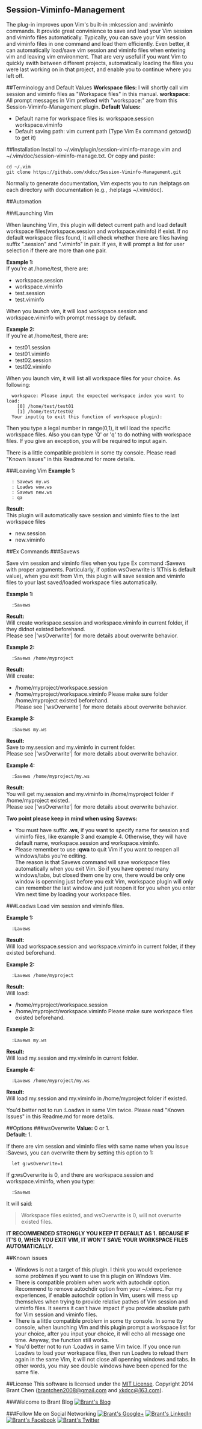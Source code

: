 Session-Viminfo-Management
---

The plug-in improves upon Vim's built-in :mksession and :wviminfo commands.
It provide great convinience to save and load your Vim session and viminfo files automatically.
Typically, you can save your Vim session and viminfo files in one command and load them efficiently.
Even better, it can automatically load/save vim session and viminfo files when entering vim and leaving vim environment.
That are very useful if you want Vim to quickly swith between different projects, automatically loading the files you were last working on in that project, and enable you to continue where you left off. 

##Terminology and Default Values
**Workspace files:** I will shortly call vim session and viminfo files as "Workspace files" in this manual.
**workspace:** All prompt messages in Vim prefixed with "workspace:" are from this Session-Viminfo-Management plugin.
**Default Values:**
  * Default name for workspace files is: 
      workspace.session 
      workspace.viminfo
  * Default saving path: 
      vim current path (Type Vim Ex command getcwd() to get it)

##Installation
Install to ~/.vim/plugin/session-viminfo-manage.vim and ~/.vim/doc/session-viminfo-manage.txt. 
Or copy and paste:
```
cd ~/.vim
git clone https://github.com/xkdcc/Session-Viminfo-Management.git 
```
Normally to generate documentation, Vim expects you to run :helptags on each directory with documentation (e.g., :helptags ~/.vim/doc). 

##Automation

###Launching Vim

When launching Vim, this plugin will detect current path and load default workspace files(workspace.session and workspace.viminfo) if exist. 
If no default workspace files found, it will check whether there are files having suffix ".session" and ".viminfo" in pair. 
If yes, it will prompt a list for user selection if there are more than one pair.

**Example 1:**<br>
If you're at /home/test, there are: 
* workspace.session
* workspace.viminfo
* test.session
* test.viminfo

When you launch vim, it will load workspace.session and workspace.viminfo with prompt message by default.

**Example 2:**<br>
If you're at /home/test, there are: 
* test01.session
* test01.viminfo
* test02.session
* test02.viminfo

When you launch vim, it will list all workspace files for your choice.
As following: 
```
  workspace: Please input the expected workspace index you want to load:
    [0] /home/test/test01
    [1] /home/test/test02
  Your input(q to exit this function of workspace plugin):
```

Then you type a legal number in range(0,1), it will load the specific workspace files. Also you can type 'Q' or 'q' to do nothing with workspace files. If you give an exception, you will be required to input again. 

There is a little compatible problem in some tty console. Please read "Known Issues" in this Readme.md for more details.

###Leaving Vim
**Example 1:**
```
  : Savews my.ws
  : Loadws wow.ws
  : Savews new.ws
  : qa
```
**Result:**<br>
This plugin will automatically save session and viminfo files to the last workspace files
* new.session
* new.viminfo

##Ex Commands
###Savews

Save vim session and viminfo files when you type Ex command :Savews with proper arguments.
Particularly, if option wsOverwrite is 1(This is default value), when you exit from Vim, this plugin will save session and viminfo files to your last saved/loaded workspace files automatically.

**Example 1:**
```
  :Savews    
```
**Result:** <br>
Will create workspace.session and workspace.viminfo in current folder, if they didnot existed beforehand.<br>
Please see |'wsOverwrite'| for more details about overwrite behavior.

**Example 2:**
```
  :Savews /home/myproject 
```
**Result:**<br>
Will create:
* /home/myproject/workspace.session
* /home/myproject/workspace.viminfo
Please make sure folder /home/myproject existed beforehand.<br>
Please see |'wsOverwrite'| for more details about overwrite behavior.

**Example 3:**
```
  :Savews my.ws
```
**Result:**<br>
Save to my.session and my.viminfo in current folder.<br>
Please see |'wsOverwrite'| for more details about overwrite behavior.

**Example 4:**
```
  :Savews /home/myproject/my.ws
```
**Result:**<br>
You will get my.session and my.viminfo in /home/myproject folder if /home/myproject existed.<br>
Please see |'wsOverwrite'| for more details about overwrite behavior.

**Two point please keep in mind when using Savews:**
* You must have suffix **.ws**, if you want to specify name for session and viminfo files, like example 3 and example 4. 
  Otherwise, they will have default name, workspace.session and workspace.viminfo.
* Please remember to use **:qwa** to quit Vim if you want to reopen all windows/tabs you're editing.<br>
  The reason is that Savews command will save workspace files automatically when you exit Vim. So if you have opened many windows/tabs, but closed them one by one, there would be only one window is openning just before you exit Vim, workspace plugin will only can remember the last window and just reopen it for you when you enter Vim next time by loading your workspace files.

###Loadws
Load vim session and viminfo files.

**Example 1:**
```
  :Lavews    
```
**Result:** <br>
Will load workspace.session and workspace.viminfo in current folder, if they existed beforehand.

**Example 2:**
```
  :Lavews /home/myproject 
```
**Result:**<br>
Will load:
* /home/myproject/workspace.session
* /home/myproject/workspace.viminfo
Please make sure workspace files existed beforehand.

**Example 3:**
```
  :Lavews my.ws
```
**Result:**<br>
Will load my.session and my.viminfo in current folder.

**Example 4:**
```
  :Lavews /home/myproject/my.ws
```
**Result:**<br>
Will load my.session and my.viminfo in /home/myproject folder if existed.

You'd better not to run :Loadws in same Vim twice. Please read "Known Issues" in this Readme.md for more details.

##Options
###wsOverwrite
**Value:** 0 or 1.<br>
**Default:** 1.

If there are vim session and viminfo files with same name when you issue :Savews, you can overwrite them by setting this option to 1: 
```
  let g:wsOverwrite=1
```
If g:wsOverwrite is 0, and there are workspace.session and workspace.viminfo, when you type: 
```
  :Savews
```
It will said:
> Workspace files existed, and wsOverwrite is 0, will not overwrite existed files.

**IT RECOMMENDED STRONGLY YOU KEEP IT DEFAULT AS 1.**
**BECAUSE IF IT'S 0, WHEN YOU EXIT VIM, IT WON'T SAVE YOUR WORKSPACE FILES AUTOMATICALLY.**

##Known issues
* Windows is not a target of this plugin.
  I think you would experience some problmes if you want to use this plugin on Windows Vim.
* There is compatible problem when work with autochdir option. Recommend to remove autochdir option from your ~/.vimrc.
  For my experiences, if enable autochdir option in Vim, users will mess up themselves when trying to provide relative pathes of Vim session and viminfo files. It seems it can't have impact if you provide absolute path for Vim session and viminfo files.
* There is a little compatible problem in some tty console.
  In some tty console, when launching Vim and this plugin prompt a workspace list for your choice, after you input your choice, it will echo all message one time. Anyway, the function still works.
* You'd better not to run :Loadws in same Vim twice.
  If you once run Loadws to load your workspace files, then run Loadws to reload them again in the same Vim, it will not close all openning windows and tabs. In other words, you may see double windows have been opened for the same file.

##License
This software is licensed under the [MIT License](http://en.wikipedia.org/wiki/MIT_License).
Copyright 2014 Brant Chen (brantchen2008@gmail.com and xkdcc@163.com).

###Welcome to Brant Blog
<a href="http://www.brantchen.com">![Brant's Blog](http://brant-public.qiniudn.com/site-Logo215x100-Brant%20Blog.png)</a>

###Follow Me on Social Networking
<a href="http://google.com/+BrantChenGo">![Brant's Google+](http://brant-public.qiniudn.com/googleplus1@2x.png)</a>
<a href="http://cn.linkedin.com/pub/brant-chen/9/6a9/a03/">![Brant's LinkedIn](http://brant-public.qiniudn.com/linkedin@2x.png)</a>
<a href="https://www.facebook.com/brantchen2008">![Brant's Facebook](http://brant-public.qiniudn.com/facebook@2x.png)</a>
<a href="https://twitter.com/brantchen2008">![Brant's Twitter](http://brant-public.qiniudn.com/icon-twitter-2x.png)</a>

